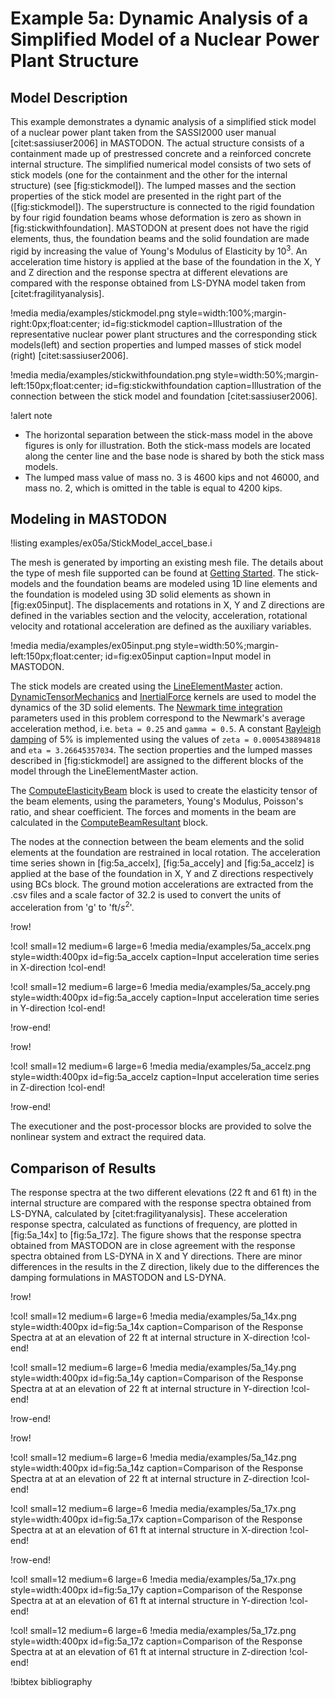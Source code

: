 # Example 5a: Dynamic Analysis of a Simplified Model of a Nuclear Power Plant Structure

## Model Description

This example demonstrates a dynamic analysis of a simplified stick model of a nuclear power plant taken from the SASSI2000 user manual [citet:sassiuser2006]
in MASTODON. The actual structure consists of a containment made up of prestressed concrete and a reinforced concrete internal structure. The simplified numerical model consists of two sets of stick models (one for the containment and the other for the internal structure) (see [fig:stickmodel]). The lumped masses and the section properties of the stick model are presented in the right part of the ([fig:stickmodel]). The superstructure is connected to the rigid foundation by four rigid foundation beams whose deformation is zero as shown in [fig:stickwithfoundation]. MASTODON at present does not have the rigid elements, thus, the foundation beams and the solid foundation are made rigid by increasing the value of Young's Modulus of Elasticity by ${10}^3$. An acceleration time history is applied at the base of the foundation in the X, Y and Z direction and the response spectra at different elevations are compared with the response obtained from LS-DYNA model taken from [citet:fragilityanalysis].

!media media/examples/stickmodel.png
       style=width:100%;margin-right:0px;float:center;
       id=fig:stickmodel
       caption=Illustration of the representative nuclear power plant structures and the corresponding stick models(left) and section properties and lumped masses of stick model (right) [citet:sassiuser2006].

!media media/examples/stickwithfoundation.png
       style=width:50%;margin-left:150px;float:center;
       id=fig:stickwithfoundation
       caption=Illustration of the connection between the stick model and foundation [citet:sassiuser2006].             

!alert note
- The horizontal separation between the stick-mass model in the above figures is only for illustration. Both the stick-mass models are located along the center line and the base node is shared by both the stick mass models.
- The lumped mass value of mass no. 3 is 4600 kips and not 46000, and mass no. 2, which is omitted in the table is equal to 4200 kips.

## Modeling in MASTODON

!listing examples/ex05a/StickModel_accel_base.i

The mesh is generated by importing an existing mesh file. The details about the type of mesh file supported can be found at [Getting Started](manuals/user/index.md). The stick-models and the foundation beams are modeled using 1D line elements and the foundation is modeled using 3D solid elements as shown in [fig:ex05input]. The displacements and rotations in X, Y and Z directions are defined in the variables section and the velocity, acceleration, rotational velocity and rotational acceleration are defined as the auxiliary variables.

!media media/examples/ex05input.png
       style=width:50%;margin-left:150px;float:center;
       id=fig:ex05input
       caption=Input model in MASTODON.


 The stick models are created using the [LineElementMaster](syntax/Modules/TensorMechanics/index.md) action. [DynamicTensorMechanics](syntax/index.md) and [InertialForce](syntax/index.md) kernels are used to model the dynamics of the 3D solid elements. The [Newmark time integration](manuals/theory/index.md) parameters used in this problem correspond to the Newmark's average acceleration method, i.e. `beta = 0.25` and `gamma = 0.5`. A constant [Rayleigh damping](manuals/theory/index.md) of 5% is implemented using the values of `zeta = 0.0005438894818` and `eta = 3.26645357034`. The section properties and the lumped masses described in [fig:stickmodel] are assigned to the different blocks of the model through the LineElementMaster action.

The [ComputeElasticityBeam](syntax/index.md) block is used to create the elasticity tensor of the beam elements, using the parameters, Young's Modulus, Poisson's ratio, and shear coefficient. The forces and moments in the beam are calculated in the [ComputeBeamResultant](syntax/index.md) block.

The nodes at the connection between the beam elements and the solid elements at the foundation are restrained in local rotation. The acceleration time series shown in [fig:5a_accelx], [fig:5a_accely] and [fig:5a_accelz]  is applied at the base of the foundation in X, Y and Z directions respectively using BCs block. The ground motion accelerations are extracted from the .csv files and a scale factor of 32.2 is used to convert the units of acceleration from 'g' to 'ft/${s}^2$'.

!row!

!col! small=12 medium=6 large=6
!media media/examples/5a_accelx.png
       style=width:400px id=fig:5a_accelx
       caption=Input acceleration time series in X-direction
!col-end!

!col! small=12 medium=6 large=6
!media media/examples/5a_accely.png
       style=width:400px id=fig:5a_accely
       caption=Input acceleration time series in Y-direction
!col-end!

!row-end!

!row!

!col! small=12 medium=6 large=6
!media media/examples/5a_accelz.png
       style=width:400px id=fig:5a_accelz
       caption=Input acceleration time series in Z-direction
!col-end!

!row-end!

The executioner and the post-processor blocks are provided to solve the nonlinear system and extract the required data.

## Comparison of Results

The response spectra at the two different elevations (22 ft and 61 ft) in the internal structure are compared with the response spectra obtained from LS-DYNA, calculated by [citet:fragilityanalysis]. These acceleration response spectra, calculated as functions of frequency, are plotted in [fig:5a_14x] to [fig:5a_17z]. The figure shows that the response spectra obtained from MASTODON are in close agreement with the response spectra obtained from LS-DYNA in X and Y directions. There are minor differences in the results in the Z direction, likely due to the differences the damping formulations in MASTODON and LS-DYNA.

!row!

!col! small=12 medium=6 large=6
!media media/examples/5a_14x.png
       style=width:400px id=fig:5a_14x
       caption=Comparison of the Response Spectra at at an elevation of 22 ft at internal structure in X-direction
!col-end!

!col! small=12 medium=6 large=6
!media media/examples/5a_14y.png
       style=width:400px id=fig:5a_14y
       caption=Comparison of the Response Spectra at at an elevation of 22 ft at internal structure in Y-direction
!col-end!

!row-end!

!row!

!col! small=12 medium=6 large=6
!media media/examples/5a_14z.png
       style=width:400px id=fig:5a_14z
       caption=Comparison of the Response Spectra at at an elevation of 22 ft at internal structure in Z-direction
!col-end!

!col! small=12 medium=6 large=6
!media media/examples/5a_17x.png
       style=width:400px id=fig:5a_17x
       caption=Comparison of the Response Spectra at at an elevation of 61 ft at internal structure in X-direction
!col-end!

!row-end!

!col! small=12 medium=6 large=6
!media media/examples/5a_17x.png
       style=width:400px id=fig:5a_17y
       caption=Comparison of the Response Spectra at at an elevation of 61 ft at internal structure in Y-direction
!col-end!

!col! small=12 medium=6 large=6
!media media/examples/5a_17z.png
       style=width:400px id=fig:5a_17z
       caption=Comparison of the Response Spectra at at an elevation of 61 ft at internal structure in Z-direction
!col-end!



!bibtex bibliography
